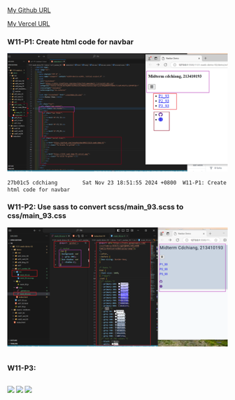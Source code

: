 [My Github URL](https://github.com/JonasReinhard0427/1131-sweb-demo-93)

[My Vercel URL](https://1131-sweb-demo-93.vercel.app/)

### W11-P1: Create html code for navbar

![](w11-p1.png)

```
27b01c5 cdchiang        Sat Nov 23 18:51:55 2024 +0800  W11-P1: Create html code for navbar
```

### W11-P2: Use sass to convert scss/main_93.scss to css/main_93.css

![](w11-p2.png)

```

```

### W11-P3:

```

```

![](w11-p3-1.png)
![](w11-p3-2.png)
![](w11-p3-3.png)